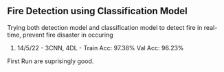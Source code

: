 ## Fire Detection using Classification Model

Trying both detection model and classification model to detect fire in real-time, prevent fire disaster in occuring  

1. 14/5/22 - 3CNN, 4DL - Train Acc: 97.38% Val Acc: 96.23%

First Run are suprisingly good.